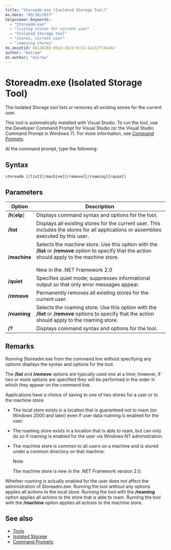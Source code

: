 ```yaml
---
title: "Storeadm.exe (Isolated Storage Tool)"
ms.date: "03/30/2017"
helpviewer_keywords: 
  - "Storeadm.exe"
  - "listing stores for current user"
  - "Isolated Storage tool"
  - "stores, current user"
  - "removing stores"
ms.assetid: b81202b8-d91d-4b23-9c53-4a112f74a44a
author: "mairaw"
ms.author: "mairaw"
---
```

# Storeadm.exe (Isolated Storage Tool)
The Isolated Storage tool lists or removes all existing stores for the current user.  
  
 This tool is automatically installed with Visual Studio. To run the tool, use the Developer Command Prompt for Visual Studio (or the Visual Studio Command Prompt in Windows 7). For more information, see [Command Prompts](../../../docs/framework/tools/developer-command-prompt-for-vs.md).  
  
 At the command prompt, type the following:  
  
## Syntax  
  
```console  
storeadm [/list][/machine][/remove][/roaming][/quiet]  
```  
  
## Parameters  
  
|Option|Description|  
|------------|-----------------|  
|**/h**[**elp**]|Displays command syntax and options for the tool.|  
|**/list**|Displays all existing stores for the current user. This includes the stores for all applications or assemblies executed by this user.|  
|**/machine**|Selects the machine store. Use this option with the **/list** or **/remove** option to specify that the action should apply to the machine store.<br /><br /> New in the .NET Framework 2.0|  
|**/quiet**|Specifies quiet mode; suppresses informational output so that only error messages appear.|  
|**/remove**|Permanently removes all existing stores for the current user.|  
|**/roaming**|Selects the roaming store. Use this option with the **/list** or **/remove** options to specify that the action should apply to the roaming store.|  
|**/?**|Displays command syntax and options for the tool.|  
  
## Remarks  
 Running Storeadm.exe from the command line without specifying any options displays the syntax and options for the tool.  
  
 The **/list** and **/remove** options are typically used one at a time; however, if two or more options are specified they will be performed in the order in which they appear on the command line.  
  
 Applications have a choice of saving to one of two stores for a user or to the machine store:  
  
- The local store exists in a location that is guaranteed not to roam (on Windows 2000 and later) even if user data roaming is enabled for the user.  
  
- The roaming store exists in a location that is able to roam, but can only do so if roaming is enabled for the user via Windows NT administration.  
  
- The machine store is common to all users on a machine and is stored under a common directory on that machine.  
  
    > [!NOTE]
    > The machine store is new in the .NET Framework version 2.0.  
  
 Whether roaming is actually enabled for the user does not affect the administration of Storeadm.exe. Running the tool without any options applies all actions to the local store. Running the tool with the **/roaming** option applies all actions to the store that is able to roam. Running the tool with the **/machine** option applies all actions to the machine store.  
  
## See also

- [Tools](../../../docs/framework/tools/index.md)
- [Isolated Storage](../../standard/io/isolated-storage.md)
- [Command Prompts](../../../docs/framework/tools/developer-command-prompt-for-vs.md)
